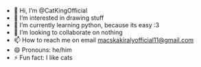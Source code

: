 - 👋 Hi, I’m @CatKingOfficial
- 👀 I’m interested in drawing stuff
- 🌱 I’m currently learning python, because its easy :3
- 💞️ I’m looking to collaborate on nothing
- 📫 How to reach me on email macskakiralyofficial11@gmail.com
- 😄 Pronouns: he/him
- ⚡ Fun fact: I like cats

<!---
CatKingOfficial/CatKingOfficial is a ✨ special ✨ repository because its `README.md` (this file) appears on your GitHub profile.
You can click the Preview link to take a look at your changes.
--->
